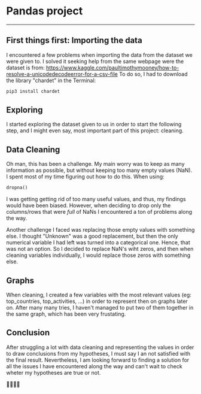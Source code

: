 # Pandas project

---------------------------------------------

## First things first: Importing the data
I encountered a few problems when importing the data from the dataset we were given to.
I solved it seeking help from the same webpage were the dataset is from: https://www.kaggle.com/paultimothymooney/how-to-resolve-a-unicodedecodeerror-for-a-csv-file
To do so, I had to download the library "chardet" in the Terminal:

```bash
pip3 install chardet
```

## Exploring
I started exploring the dataset given to us in order to start the following step, and I might even say, most important part of this project: cleaning.

## Data Cleaning
Oh man, this has been a challenge. My main worry was to keep as many information as possible, but without keeping too many empty values (NaN). I spent most of my time figuring out how to do this.
When using:
```python
dropna()
```
I was getting getting rid of too many useful values, and thus, my findings would have been biased.
However, when deciding to drop only the columns/rows that were *full* of NaNs I encountered a ton of problems along the way.

Another challenge I faced was replacing those empty values with something else. I thought "Unknown" was a good replacement, but then the only numerical variable I had left was turned into a categorical one. Hence, that was not an option. So I decided to replace NaN's wiht zeros, and then when cleaning variables individually, I would replace those zeros with something else.

## Graphs
When cleaning, I created a few variables with the most relevant values (eg: top_countries, top_activities, ...) in order to represent then on graphs later on. After many many tries, I haven't managed to put two of them together in the same graph, which has been very frustating.

## Conclusion
After struggling a lot with data cleaning and representing the values in order to draw conclusions from my hypotheses, I must say I an not satisfied with the final result. Nevertheless, I am looking forward to finding a solution for all the issues I have encountered along the way and can't wait to check wheter my hypotheses are true or not.


🦈🙅🏼‍♀️
